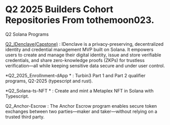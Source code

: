 # Q2 2025 Builders Cohort Repositories From tothemoon023.
Q2 Solana Programs

[Q2_IDenclave(Capstone)](https://github.com/tothemoon023/idenclave) : IDenclave is a privacy-preserving, decentralized identity and credential management MVP built on Solana. It empowers users to create and manage their digital identity, issue and store verifiable credentials, and share zero-knowledge proofs (ZKPs) for trustless verification—all while keeping sensitive data secure and under user control.

*Q2_2025_Enrollnment-dApp * : Turbin3 Part 1 and Part 2 qualifier programs, Q2-2025 (typescript and rust).

*Q2_Solana-ts-NFT * : Create and mint a Metaplex NFT in Solana with Typescript.

Q2_Anchor-Escrow : The Anchor Escrow program enables secure token exchanges between two parties—maker and taker—without relying on a trusted third party.

